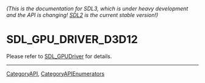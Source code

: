 ###### (This is the documentation for SDL3, which is under heavy development and the API is changing! [SDL2](https://wiki.libsdl.org/SDL2/) is the current stable version!)
# SDL_GPU_DRIVER_D3D12

Please refer to [SDL_GPUDriver](SDL_GPUDriver) for details.

----
[CategoryAPI](CategoryAPI), [CategoryAPIEnumerators](CategoryAPIEnumerators)

